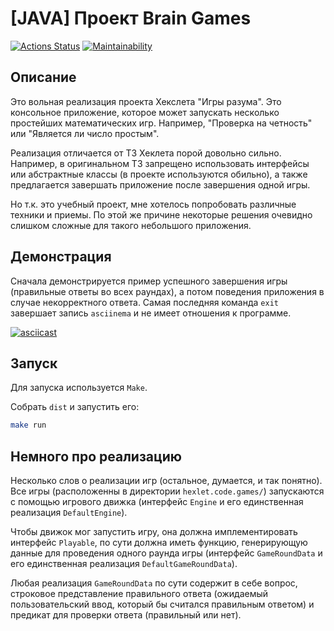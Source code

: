 # [JAVA] Проект Brain Games
[![Actions Status](https://github.com/danielvinogradov/java-project-lvl1/workflows/build/badge.svg)](https://github.com/danielvinogradov/java-project-lvl1/actions)
[![Maintainability](https://api.codeclimate.com/v1/badges/3efb8aa97aa53ccfc1ed/maintainability)](https://codeclimate.com/github/danielvinogradov/java-project-lvl1/maintainability)

## Описание
Это вольная реализация проекта Хекслета "Игры разума". Это консольное приложение, которое может запускать несколько простейших математических игр. Например, "Проверка на четность" или "Является ли число простым".

Реализация отличается от ТЗ Хеклета порой довольно сильно. Например, в оригинальном ТЗ запрещено использовать интерфейсы или абстрактные классы (в проекте используются обильно), а также предлагается завершать приложение после завершения одной игры. 

Но т.к. это учебный проект, мне хотелось попробовать различные техники и приемы. По этой же причине некоторые решения очевидно слишком сложные для такого небольшого приложения.

## Демонстрация
                     
Сначала демонстрируется пример успешного завершения игры (правильные ответы во всех раундах), а потом поведения приложения в случае некорректного ответа. Самая последняя команда `exit` завершает запись `asciinema` и не имеет отношения к программе.

[![asciicast](https://asciinema.org/a/E4N0AbAOBDwjfZKcY8ay0v2D7.svg)](https://asciinema.org/a/E4N0AbAOBDwjfZKcY8ay0v2D7)

## Запуск

Для запуска используется `Make`. 

Собрать `dist` и запустить его:

```bash
make run
```

## Немного про реализацию
        
Несколько слов о реализации игр (остальное, думается, и так понятно). Все игры (расположенны в директории `hexlet.code.games/`) запускаются с помощью игрового движка (интерфейс `Engine` и его единственная реализация `DefaultEngine`). 

Чтобы движок мог запустить игру, она должна имплементировать интерфейс `Playable`, по сути должна иметь функцию, генерирующую данные для проведения одного раунда игры (интерфейс `GameRoundData` и его единственная реализация `DefaultGameRoundData`).

Любая реализация `GameRoundData` по сути содержит в себе вопрос, строковое представление правильного ответа (ожидаемый пользовательский ввод, который бы считался правильным ответом) и предикат для проверки ответа (правильный или нет).
